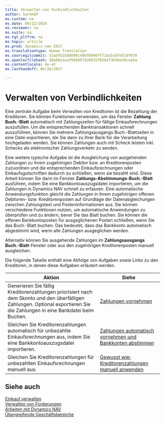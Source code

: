 ```yaml
---
title: Verwalten von Verbindlichkeiten
author: SorenGP
ms.custom: na
ms.date: 09/22/2016
ms.reviewer: na
ms.suite: na
ms.tgt_pltfrm: na
ms.topic: article
ms.prod: dynamics-nav-2017
ms.translationtype: Human Translation
ms.sourcegitcommit: 51adfb3588099c496f0946ff71da5c6fe518f070
ms.openlocfilehash: 50a68e1eaf0d6057420635f85b473639e39caa5a
ms.contentlocale: de-at
ms.lasthandoff: 06/26/2017

---
```


# <a name="manage-payables"></a>Verwalten von Verbindlichkeiten
Eine zentrale Aufgabe beim Verwalten von Kreditoren ist die Bezahlung der Kreditoren. Sie können Funktionen verwenden, um das Fenster **Zahlung Buch.-Blatt** automatisch mit Zahlungszeilen für fällige Einkaufsrechnungen auszufüllen. Um die entsprechenden Banktransaktionen schnell auszuführen, können Sie mehrere Zahlungsausgangs Buch.-Blattzeilen in eine Datei exportieren, die Sie dann zu Ihrer Bank für die Verarbeitung hochgeladen werden. Sie können Zahlungen auch mit Scheck leisten inkl. Schecks als elektronischer Zahlungsverkehr zu senden.

Eine weitere typische Aufgabe ist die Ausgleichung von ausgehenden Zahlungen zu ihrem zugehörigen Debitor bzw. an Kreditorenposten zuzuordnen und die entsprechenden Einkaufsrechnungen oder Einkaufsgutschriften dadurch zu schließen, wenn sie bezahlt sind. Diese Arbeit können Sie dann im Fenster **Zahlungs-Abstimmungs-Buch.-Blatt** ausführen, indem Sie eine Bankkontoauszugsdatei importieren, um die Zahlungen in Dynamics NAV schnell zu erfassen. Eine automatische Anwendungsfunktion gleicht die Zahlungen in ihrem zugehörigen offenen Debitoren- bzw. Kreditorenposten auf Grundlage der Datenabgleichungen zwischen Zahlungstext und Posteninformationen aus. Sie können verschiedene Funktionen nutzen, um automatische Anwendungen zu überprüfen und zu ändern, bevor Sie das Blatt buchen. Sie können die offenen Bankkontoposten für ausgeglichenen Posten schließen, wenn Sie das Buch.-Blatt buchen. Das bedeutet, dass das Bankkonto automatisch abgestimmt wird, wenn alle Zahlungen ausgeglichen werden.

Alternativ können Sie ausgehende Zahlungen im **Zahlungsausgangs Buch.-Blatt**-Fenster oder aus den zugehörigen Kreditorenposten manuell ausgleichen.

Die folgende Tabelle enthält eine Abfolge von Aufgaben sowie Links zu den Kreditoren, in denen diese Aufgaben erläutert werden.

|Aktion |Siehe |
|---|----|
|Generieren Sie fällig Kreditorenzahlungen priorisiert nach dem Skonto und den überfälligen Zahlungen. Optional exportieren Sie die Zahlungen in eine Bankdatei beim Buchen.|[Zahlungen vornehmen](payables-make-payments.md)|
|Gleichen Sie Kreditorenzahlungen automatisch für unbezahlte Einkaufsrechnungen aus, indem Sie eine Bankkontoauszugsdatei importieren.|[Zahlungen automatisch vornehmen und Bankkonten abstimmen](receivables-apply-payments-auto-reconcile-bank-accounts.md)|
|Gleichen Sie Kreditorenzahlungen für unbezahlten Einkaufsrechnungen manuell aus.|[Gewusst wie: Kreditorenzahlungen manuell anwenden](payables-how-apply-purchase-transactions-manually.md)|

## <a name="see-also"></a>Siehe auch
[Einkauf verwalten](purchasing-manage-purchasing.md)  
[Verwalten von Forderungen](receivables-manage-receivables.md)  
[Arbeiten mit Dynamics NAV](ui-work-product.md)  
[Übergreifende Geschäftsbereiche](ui-across-business-areas.md)

